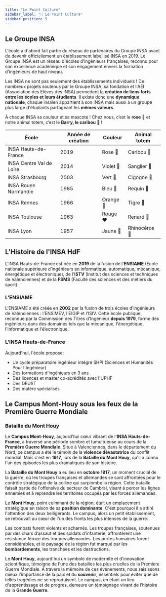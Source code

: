 ```yaml
---
title: "Le Point Culture"
sidebar_label: "🧠 Le Point Culture"
sidebar_position: 5
---
```


## Le Groupe INSA

L'école a d'abord fait partie du réseau de partenaires du Groupe INSA avant de devenir officiellement un établissement labellisé INSA en 2019. Le Groupe INSA est un réseau d'écoles d'ingénieurs françaises, reconnu pour son excellence académique et son engagement envers la formation d'ingénieurs de haut niveau.

Les INSA ne sont pas seulement des établissements individuels ! De nombreux projets soutenus par le Groupe INSA, sa fondation et l'AEI (Association des Elèves des INSA) permettent la **création de liens forts entre les écoles et leurs étudiants**. Il existe donc une **dynamique nationale**, chaque insaïen appartient à son INSA mais aussi à un groupe plus large d'étudiants partageant les **mêmes valeurs**.

À chaque INSA sa couleur et sa mascote ! Chez nous, c’est le **rose** 🩷 et notre animal totem, c’est le **Barry, le caribou** 🫎 !

| École                    | Année de création | Couleur   | Animal totem  |
| ------------------------ | ----------------- | --------- | ------------- |
| INSA Hauts-de-France     | 2019              | Rose 🩷    | Caribou 🫎     |
| INSA Centre Val de Loire | 2014              | Violet 💜 | Sanglier 🐗   |
| INSA Strasbourg          | 2003              | Vert 💚   | Cigogne 🪿     |
| INSA Rouen Normandie     | 1985              | Bleu 💙   | Requin 🦈     |
| INSA Rennes              | 1966              | Orange 🧡 | Tigre 🐯      |
| INSA Toulouse            | 1963              | Rouge ❤️  | Renard 🦊     |
| INSA Lyon                | 1957              | Jaune 💛  | Rhinocéros 🦏 |

## L'Histoire de l'INSA HdF

L'INSA Hauts-de-France est née en **2019** de la fusion de l'**ENSIAME** (École nationale supérieure d’ingénieurs en informatique, automatique, mécanique, énergétique et électronique), de l'**ISTV** (Institut des sciences et techniques de Valenciennes) et de la **FSMS** (Faculté des sciences et des métiers du sport).

### L'ENSIAME

L'ENSIAME a été créée en **2002** par la fusion de trois écoles d'ingénieurs de Valenciennes : l'ENSIMEV, l'EIGIP et l'ISIV. Cette école publique, reconnue par la Commission des Titres d'Ingénieur **depuis 1979**, forme des ingénieurs dans des domaines tels que la mécanique, l'énergétique, l'informatique et l'électronique.

### L'INSA Hauts-de-France

Aujourd'hui, l'école propose:

- Un cycle préparatoire ingénieur intégré SHPI (Sciences et Humanités Pour l'Ingénieur)
- Des formations d'ingénieurs en 3 ans
- Des licences et master co-acrédités avec l'UPHF
- Des DEUST
- Des matère spécialisés

## Le Campus Mont-Houy sous les feux de la Première Guerre Mondiale

### Bataille du Mont Houy

Le **Campus Mont-Houy**, aujourd'hui cœur vibrant de l'**INSA Hauts-de-France**, a traversé une période sombre et tumultueuse au cours de la **Première Guerre Mondiale**. Situé à Valenciennes, dans le département du Nord, ce campus a été le témoin de la **violence dévastatrice** du conflit mondial. Mais c'est en **1917**, lors de la **Bataille du Mont Houy**, qu'il a connu l'un des épisodes les plus dramatiques de son histoire.

La **Bataille du Mont Houy** a eu lieu en **octobre 1917**, un moment crucial de la guerre, où les troupes françaises et allemandes se sont affrontées pour le contrôle stratégique de la colline qui surplombe la région. Cette bataille faisait partie de l'offensive du secteur de Cambrai, visant à percer les lignes ennemies et à reprendre les territoires occupés par les forces allemandes.

Le **Mont Houy**, point culminant de la région, était un emplacement stratégique en raison de sa **position dominante**. C'est pourquoi il a attiré l'attention des deux belligérants. Le campus, alors un petit établissement, se retrouvait au cœur de l'un des fronts les plus intenses de la guerre.

Les combats furent violents et acharnés. Les troupes françaises, soutenues par des chars d’assaut et des soldats d'infanterie, affrontèrent une résistance féroce des troupes allemandes. Les pertes humaines furent considérables, et le paysage de la région fut marqué par les **bombardements**, les tranchées et les destructions.

Le **Mont Houy**, aujourd'hui un symbole de modernité et d'innovation scientifique, témoigne de l'une des batailles les plus cruelles de la Première Guerre Mondiale. À travers la mémoire de ces événements, nous saisissons mieux l'importance de la paix et du **souvenir**, essentiels pour éviter que de telles tragédies ne se reproduisent. Le campus, en étant un lieu d'apprentissage et de progrès, demeure un témoignage vivant de l’histoire de la **Grande Guerre**.
